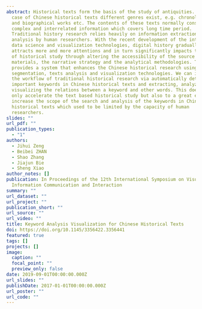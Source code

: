 ```yaml
---
abstract: Historical texts form the basis of the study of antiquities. In the
  case of Chinese historical texts different genres exist, e.g. chronological
  and biographical works etc. The contents of these texts normally consist of
  complex and interrelated information which covers long time period.
  Traditional history research relies heavily on information extraction and
  analysis by human researchers. With the recent development of the internet,
  data science and visualization technologies, digital history gradually
  attracts more and more attentions and in turn significantly impacts the field
  of historical study through altering the accessibility of the source
  materials, the narrative strategy and the analytical methodologies. This paper
  provides a system that enhances the Chinese historical research using word
  segmentation, texts analysis and visualization technologies. We can improve
  the workflow of traditional historical research via automatically detecting
  important keywords in Chinese historical texts and extracting, analyzing and
  visualizing the relations between a keyword and other words. This does not
  only accelerate the text based historical study but also to a great extent
  increase the scope of the search and analysis of the keywords in Chinese
  historical texts which used to be limited by the capacity of human
  researchers.
slides: ""
url_pdf: ""
publication_types:
  - "1"
authors:
  - Jihui Zeng
  - Beibei ZHAN
  - Shao Zhang
  - Jiajun Bie
  - Sheng Xiao
author_notes: []
publication: In Proceedings of the 12th International Symposium on Visual
  Information Communication and Interaction
summary: ""
url_dataset: ""
url_project: ""
publication_short: ""
url_source: ""
url_video: ""
title: Keyword Analysis Visualization for Chinese Historical Texts
doi: https://doi.org/10.1145/3356422.3356441
featured: true
tags: []
projects: []
image:
  caption: ""
  focal_point: ""
  preview_only: false
date: 2019-09-01T00:00:00.000Z
url_slides: ""
publishDate: 2017-01-01T00:00:00.000Z
url_poster: ""
url_code: ""
---
```

